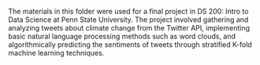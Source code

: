 The materials in this folder were used for a final project in DS 200: Intro to Data Science at Penn State University.
The project involved gathering and analyzing tweets about climate change from the Twitter API, implementing basic natural language processing methods such as word clouds, and algorithmically predicting the sentiments of tweets through stratified K-fold machine learning techniques.
